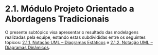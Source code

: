 # 2.1. Módulo Projeto Orientado a Abordagens Tradicionais

O presente subtópico visa apresentar o resultado das modelagens realizadas pela equipe, estando estas subdivididas entre os seguintes tópicos: [2.1.1. Notação UML – Diagramas Estáticos](/Modelagem/2.1.1.UMLEstaticos.md) e [2.1.2. Notação UML – Diagramas Dinâmicos](/Modelagem/2.1.2.UMLDinamicos.md).

<!-- A Wiki ou GitPages do Projeto deve conter um tópico dedicado ao Módulo Projeto Orientado a Abordagens Tradicionais, com dois subtópicos, conforme [2.1.1](/docs/Modelagem/2.1.1.UMLEstaticos.md) e [2.1.2](/docs/Modelagem/2.1.2.UMLDinamicos.md). -->
